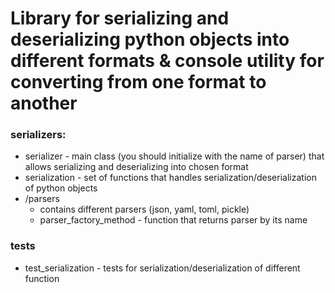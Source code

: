 # Library for serializing and deserializing python objects into different formats & console utility for converting from one format to another

### serializers:
- serializer - main class (you should initialize with the name of parser) that allows serializing and deserializing into chosen format 
- serialization - set of functions that handles serialization/deserialization of python objects
- /parsers
    - contains different parsers (json, yaml, toml, pickle)
    - parser_factory_method - function that returns parser by its name

### tests
- test_serialization - tests for serialization/deserialization of different function 
